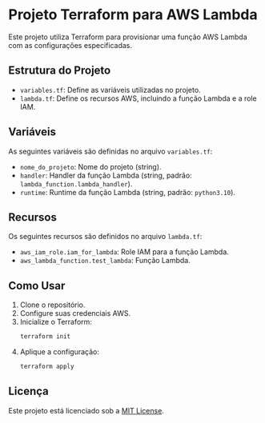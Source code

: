 # Projeto Terraform para AWS Lambda

Este projeto utiliza Terraform para provisionar uma função AWS Lambda com as configurações especificadas.

## Estrutura do Projeto

- `variables.tf`: Define as variáveis utilizadas no projeto.
- `lambda.tf`: Define os recursos AWS, incluindo a função Lambda e a role IAM.

## Variáveis

As seguintes variáveis são definidas no arquivo `variables.tf`:

- `nome_do_projeto`: Nome do projeto (string).
- `handler`: Handler da função Lambda (string, padrão: `lambda_function.lambda_handler`).
- `runtime`: Runtime da função Lambda (string, padrão: `python3.10`).

## Recursos

Os seguintes recursos são definidos no arquivo `lambda.tf`:

- `aws_iam_role.iam_for_lambda`: Role IAM para a função Lambda.
- `aws_lambda_function.test_lambda`: Função Lambda.



## Como Usar

1. Clone o repositório.
2. Configure suas credenciais AWS.
3. Inicialize o Terraform:
    ```sh
    terraform init
    ```
4. Aplique a configuração:
    ```sh
    terraform apply
    ```

## Licença

Este projeto está licenciado sob a [MIT License](LICENSE).

